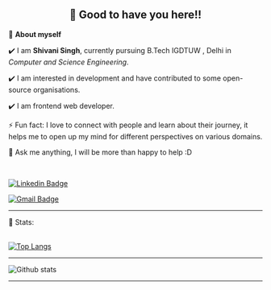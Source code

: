 <!-- README FILE CODE -->



<!-- WAKING HAND WITH GOOD TO HAVE YOU TEXT-->
<h2 align=center>👋 Good to have you here!!</h2>


<!--ABOUT ME CODE-->
🌱 **About myself**<br>

✔️ I am **Shivani Singh**, currently pursuing B.Tech IGDTUW , Delhi in *Computer and Science Engineering*. <br>

✔️ I am interested in development and have contributed to some open-source organisations. <br>

✔️ I am frontend web developer.<br>

⚡ Fun fact: I love to connect with people and learn about their journey, it helps me to open up my mind for different perspectives on various domains.   <br>

💬 Ask me anything, I will be more than happy to help :D <br>



<br>



<!-- SOCAIL MEDIA HANDLES -->
[![Linkedin Badge](https://img.shields.io/badge/-ShivaniSingh-blue?style=flat-square&logo=Linkedin&logoColor=white&link=https://www.linkedin.com/in/shivani-singh-503876205/)](https://www.linkedin.com/in/shivani-singh-503876205/)

[![Gmail Badge](https://img.shields.io/badge/-shivanisg2003@gmail.com-c14438?style=flat-square&logo=Gmail&logoColor=white&link=mailto:shivanisg2003@gmail.com)](mailto:shivanisg2003@gmail.com)

---

<!-- STATISTICS ABOUT PROFILE -->

 📶 Stats:<br><br>
 
 
<!--  TOP LANGUAGES STATISTICS -->
 [![Top Langs](https://github-readme-stats.vercel.app/api/top-langs/?username=riti2409&theme=dark&layout=compact&align=right&width=40%)](https://github.com/anuraghazra/github-readme-stats)
 
 ---
 


<!-- GITHUB STATISTICS -->
 ![Github stats](https://github-readme-stats.vercel.app/api?username=Shivani0701)  
 
 
 <hr>
 

</p>


<!-- ![My github stats](https://github-readme-stats.vercel.app/api?username=riti2409&show_icons=true&title_color=fff&icon_color=79ff97&text_color=9f9f9f&bg_color=151515&count_private=true&width=40%&align=left) 
<center><img src="https://logimp.files.wordpress.com/2019/01/viral-p-1.gif?w=736&zoom=2" align="right" width="30%"></center>




 -->
